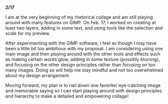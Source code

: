 **2/17** 

I am at the very beginning of my rhetorical collage and am still playing around with many features on GIMP. On Feb. 17, I worked on creating at least two layers, adding in some text, and using tools like the selection and scale for my preview. 

After experimenting with the GIMP software, I feel as though I may have been a little bit too ambitious with my proposal. I am considering using one main image and then playing around with the other tools and effects such as making certain words glow, adding in some texture (possibly blurring), and focusing on the other design principles rather than focusing on too many images. Doing so will help me stay mindful and not too overwhelmed about my design arrangement.

Moving forward, my plan is to nail down one favorite/ eye-catching image and memorable saying so I can start playing around with design principles and hierarchy to make a detailed and empowering collage! 